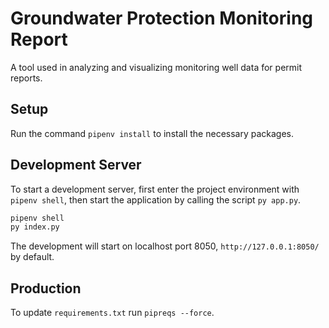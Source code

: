 # Groundwater Protection Monitoring Report

A tool used in analyzing and visualizing monitoring well data for permit reports.

## Setup

Run the command `pipenv install` to install the necessary packages.

## Development Server

To start a development server, first enter the project environment with `pipenv shell`, then start the application by calling the script `py app.py`.

```sh
pipenv shell
py index.py
```

The development will start on localhost port 8050, `http://127.0.0.1:8050/` by default.

## Production

To update `requirements.txt` run `pipreqs --force`.
